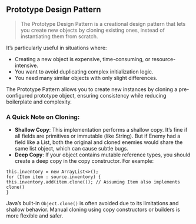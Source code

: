 
## Prototype Design Pattern

> The Prototype Design Pattern is a creational design pattern that lets you create new objects by cloning existing ones, instead of instantiating them from scratch.

It’s particularly useful in situations where:

- Creating a new object is expensive, time-consuming, or resource-intensive.
- You want to avoid duplicating complex initialization logic.
- You need many similar objects with only slight differences.

The Prototype Pattern allows you to create new instances by cloning a pre-configured prototype object, ensuring consistency while reducing boilerplate and complexity.

### A Quick Note on Cloning:

- **Shallow Copy**: This implementation performs a shallow copy. It’s fine if all fields are primitives or immutable (like String). But if Enemy had a field like a List, both the original and cloned enemies would share the same list object, which can cause subtle bugs.
- **Deep Copy**: If your object contains mutable reference types, you should create a deep copy in the copy constructor. For example:

```
this.inventory = new ArrayList<>();
for (Item item : source.inventory) {
this.inventory.add(item.clone()); // Assuming Item also implements clone()
}
```
Java’s built-in `Object.clone()` is often avoided due to its limitations and shallow behavior. Manual cloning using copy constructors or builders is more flexible and safer.